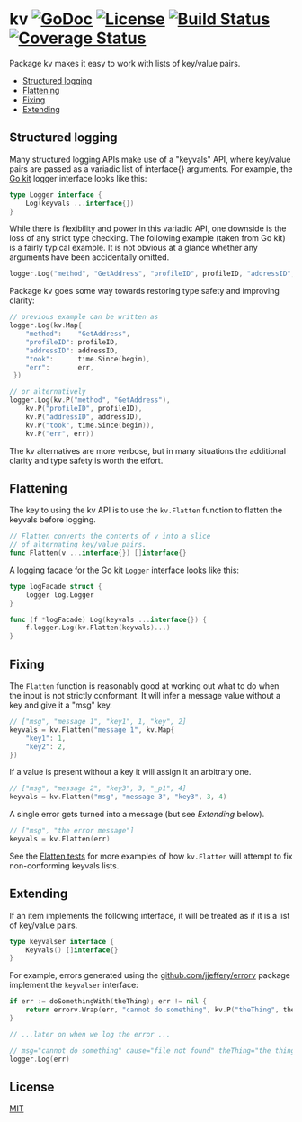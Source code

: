 # kv [![GoDoc](https://godoc.org/github.com/jjeffery/kv?status.svg)](https://godoc.org/github.com/jjeffery/kv) [![License](http://img.shields.io/badge/license-MIT-green.svg?style=flat)](https://raw.githubusercontent.com/jjeffery/kv/master/LICENSE.md) [![Build Status](https://travis-ci.org/jjeffery/kv.svg?branch=master)](https://travis-ci.org/jjeffery/kv) [![Coverage Status](https://coveralls.io/repos/github/jjeffery/kv/badge.svg?branch=master)](https://coveralls.io/github/jjeffery/kv?branch=master)

Package kv makes it easy to work with lists of key/value pairs.

- [Structured logging](#structured-logging)
- [Flattening](#flattening)
- [Fixing](#fixing)
- [Extending](#extending)

## Structured logging

Many structured logging APIs make use of a "keyvals" API, where key/value
pairs are passed as a variadic list of interface{} arguments.
For example, the [Go kit](https://github.com/go-kit/kit/tree/master/log) 
logger interface looks like this:

```go
type Logger interface {
    Log(keyvals ...interface{})
}
```

While there is flexibility and power in this variadic API,
one downside is the loss of any strict type checking. The following 
example (taken from Go kit) is a fairly typical example.
It is not obvious at a glance whether any arguments have been accidentally 
omitted.

```go
logger.Log("method", "GetAddress", "profileID", profileID, "addressID", addressID, "took", time.Since(begin), "err", err)
```
Package kv goes some way towards restoring type safety and improving clarity:
```go
// previous example can be written as
logger.Log(kv.Map{
    "method":    "GetAddress",
    "profileID": profileID,
    "addressID": addressID,
    "took":      time.Since(begin),
    "err":       err,
 })

// or alternatively
logger.Log(kv.P("method", "GetAddress"),
    kv.P("profileID", profileID),
    kv.P("addressID", addressID),
    kv.P("took", time.Since(begin)),
    kv.P("err", err))
```

The kv alternatives are more verbose, but in many situations the additional
clarity and type safety is worth the effort.

## Flattening

The key to using the kv API is to use the `kv.Flatten` function to flatten
the keyvals before logging.

```go
// Flatten converts the contents of v into a slice
// of alternating key/value pairs.
func Flatten(v ...interface{}) []interface{}
```

A logging facade for the Go kit `Logger` interface looks like this:

```go
type logFacade struct {
	logger log.Logger
}

func (f *logFacade) Log(keyvals ...interface{}) {
	f.logger.Log(kv.Flatten(keyvals)...)
}
```

## Fixing

The `Flatten` function is reasonably good at working out what to do when
the input is not strictly conformant. It will infer a message value without 
a key and give it a "msg" key.

```go
// ["msg", "message 1", "key1", 1, "key", 2]
keyvals = kv.Flatten("message 1", kv.Map{
    "key1": 1,
    "key2": 2,
})
```

If a value is present without a key it will assign it an arbitrary one.
```go
// ["msg", "message 2", "key3", 3, "_p1", 4]
keyvals = kv.Flatten("msg", "message 3", "key3", 3, 4)
```

A single error gets turned into a message (but see *Extending* below).
```go
// ["msg", "the error message"]
keyvals = kv.Flatten(err)
```

See the [Flatten tests](https://github.com/jjeffery/kv/blob/master/flatten_test.go)
for more examples of how `kv.Flatten` will attempt to fix non-conforming 
keyvals lists.

## Extending

If an item implements the following interface, it will be treated as if it
is a list of key/value pairs.

```go
type keyvalser interface {
    Keyvals() []interface{}
}
```

For example, errors generated using the 
[github.com/jjeffery/errorv](https://github.com/jjeffery/errorv) package 
implement the `keyvalser` interface:

```go
if err := doSomethingWith(theThing); err != nil {
	return errorv.Wrap(err, "cannot do something", kv.P("theThing", theThing))
}

// ...later on when we log the error ...

// msg="cannot do something" cause="file not found" theThing="the thing"
logger.Log(err)

```

## License

[MIT](https://raw.githubusercontent.com/jjeffery/kv/master/LICENSE.md)

